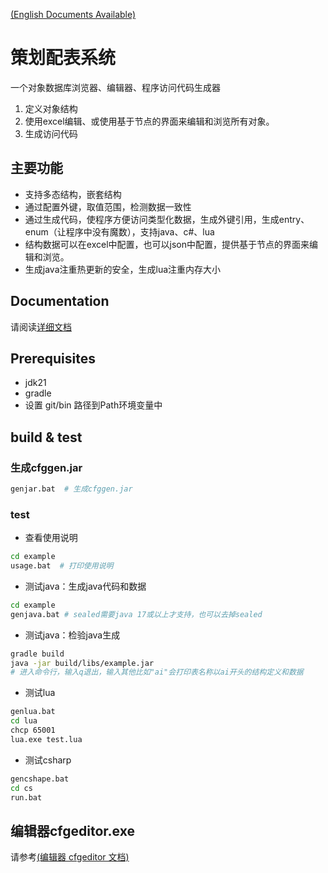 [(English Documents Available)](README_EN.md)

# 策划配表系统

一个对象数据库浏览器、编辑器、程序访问代码生成器

1. 定义对象结构
2. 使用excel编辑、或使用基于节点的界面来编辑和浏览所有对象。
3. 生成访问代码


## 主要功能

* 支持多态结构，嵌套结构
* 通过配置外键，取值范围，检测数据一致性
* 通过生成代码，使程序方便访问类型化数据，生成外键引用，生成entry、enum（让程序中没有魔数），支持java、c#、lua
* 结构数据可以在excel中配置，也可以json中配置，提供基于节点的界面来编辑和浏览。 
* 生成java注重热更新的安全，生成lua注重内存大小

## Documentation

请阅读[详细文档](https://stallboy.github.io/cfggen)

## Prerequisites

* jdk21
* gradle
* 设置 git/bin 路径到Path环境变量中


## build & test

### 生成cfggen.jar

```bash
genjar.bat  # 生成cfggen.jar
```

### test

* 查看使用说明

```bash
cd example
usage.bat  # 打印使用说明
```

* 测试java：生成java代码和数据

```bash
cd example
genjava.bat # sealed需要java 17或以上才支持，也可以去掉sealed
```

* 测试java：检验java生成

```bash
gradle build 
java -jar build/libs/example.jar 
# 进入命令行，输入q退出，输入其他比如"ai"会打印表名称以ai开头的结构定义和数据
```

* 测试lua

```bash
genlua.bat 
cd lua
chcp 65001
lua.exe test.lua
```

* 测试csharp

```bash
gencshape.bat 
cd cs
run.bat
```

## 编辑器cfgeditor.exe
请参考[(编辑器 cfgeditor 文档)](cfgeditor/README.md)
